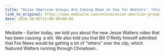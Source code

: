 ```yaml
---
title: "Asian American Groups Are Coming Down on Fox for Watters' 'Chinatown' Video"
link_to_original: https://www.mediaite.com/online/asian-american-groups-are-coming-down-on-fox-for-watters-chinatown-video/)  
date: 2016-10-05T12:00:00+00:00
---
```

  
Mediaite - Earlier today, we told you about the new Jesse Watters video that has been causing  a stir. We also told you that Bill O'Reilly himself admitted that Fox News would be getting a lot of "letters" over the clip, which featured Watters running through Chinatown..

